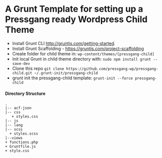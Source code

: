 # A Grunt Template for setting up a Pressgang ready Wordpress Child Theme
- Install Grunt CLI http://gruntjs.com/getting-started.
- Install Grunt Scaffolding - https://gruntjs.com/project-scaffolding
- Create folder for child theme in: `wp-content/themes/[pressgang-child]`
- Init local Grunt in child theme directory with: `sudo npm install grunt --save-dev`
- Clone this repo `git clone https://github.com/pressgang-wp/pressgang-child.git ~/.grunt-init/pressgang-child`
- grunt init the pressgang-child template: `grunt-init --force pressgang-child`

#### Directory Structure
```
.
|-- acf-json
|-- css
   + styles.css
|-- js
|-- lang
|-- scss
  + styles.scss
|--views
+ functions.php
+ Gruntfile.js
+ style.css
```

